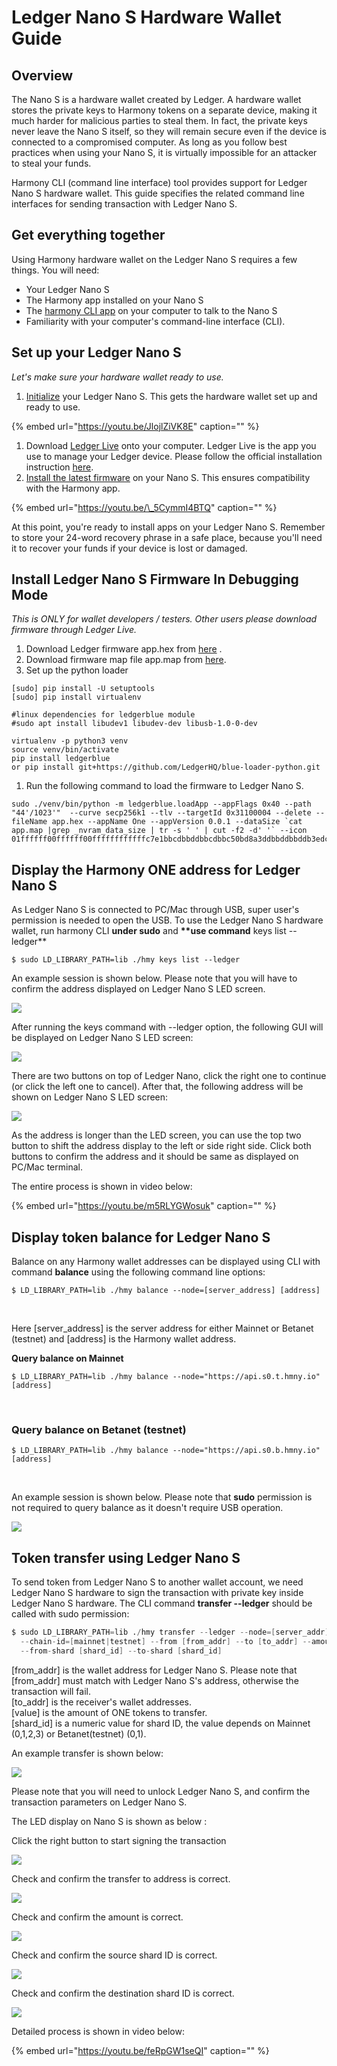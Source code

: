 # Ledger Nano S Hardware Wallet Guide

## Overview

The Nano S is a hardware wallet created by Ledger. A hardware wallet stores the private keys to Harmony tokens on a separate device, making it much harder for malicious parties to steal them. In fact, the private keys never leave the Nano S itself, so they will remain secure even if the device is connected to a compromised computer. As long as you follow best practices when using your Nano S, it is virtually impossible for an attacker to steal your funds.

Harmony CLI \(command line interface\) tool provides support for Ledger Nano S hardware wallet. This guide specifies the related command line interfaces for sending transaction with Ledger Nano S.

## Get everything together

Using Harmony hardware wallet on the Ledger Nano S requires a few things. You will need:

* Your Ledger Nano S
* The Harmony app installed on your Nano S
* The [harmony CLI app](https://docs.harmony.one/sdk-wiki/command-line-interface/using-the-harmony-cli-tool) on your computer to talk to the Nano S
* Familiarity with your computer's command-line interface \(CLI\).

## Set up your Ledger Nano S

_Let's make sure your hardware wallet ready to use._

1. [Initialize](https://support.ledgerwallet.com/hc/en-us/articles/360000613793) your Ledger Nano S. This gets the hardware wallet set up and ready to use.

{% embed url="https://youtu.be/JlojlZiVK8E" caption="" %}

1. Download [Ledger Live](https://support.ledgerwallet.com/hc/en-us/articles/360006395553/) onto your computer. Ledger Live is the app you use to manage your Ledger device.  Please follow the official installation instruction [here](https://support.ledger.com/hc/en-us/articles/360006395553). 
2. [Install the latest firmware](https://support.ledgerwallet.com/hc/en-us/articles/360002731113) on your Nano S. This ensures compatibility with the Harmony app.

{% embed url="https://youtu.be/\_5CymmI4BTQ" caption="" %}

At this point, you're ready to install apps on your Ledger Nano S. Remember to store your 24-word recovery phrase in a safe place, because you'll need it to recover your funds if your device is lost or damaged.

## Install Ledger Nano S Firmware In Debugging Mode

_This is ONLY for wallet developers / testers. Other users please download firmware through Ledger Live._

1. Download Ledger firmware app.hex from [here](https://s3-us-west-1.amazonaws.com/pub.harmony.one/release/ledger_firmware/app.hex) .
2. Download firmware map file app.map from [here](https://s3-us-west-1.amazonaws.com/pub.harmony.one/release/ledger_firmware/app.map).
3. Set up the python loader 

```text
[sudo] pip install -U setuptools
[sudo] pip install virtualenv

#linux dependencies for ledgerblue module  
#sudo apt install libudev1 libudev-dev libusb-1.0-0-dev

virtualenv -p python3 venv
source venv/bin/activate
pip install ledgerblue
or pip install git+https://github.com/LedgerHQ/blue-loader-python.git
```

1. Run the following command to load the firmware to Ledger Nano S. 

```text
sudo ./venv/bin/python -m ledgerblue.loadApp --appFlags 0x40 --path "44'/1023'"  --curve secp256k1 --tlv --targetId 0x31100004 --delete --fileName app.hex --appName One --appVersion 0.0.1 --dataSize `cat app.map |grep _nvram_data_size | tr -s ' ' | cut -f2 -d' '` --icon 01ffffff00ffffff00ffffffffffffc7e1bbcdbbddbbcdbbc50bd8a3ddbbddbbddb3edc7e3ffffffff
```

## Display the Harmony ONE address for Ledger Nano S

As Ledger Nano S is connected to PC/Mac through USB, super user's permission is needed to open the USB. To use the Ledger Nano S hardware wallet, run harmony CLI **under sudo** and **\*\*use command** keys list --ledger\*\*

```text
$ sudo LD_LIBRARY_PATH=lib ./hmy keys list --ledger
```

An example session is shown below. Please note that you will have to confirm the address displayed on Ledger Nano S LED screen.

![](../../../../.gitbook/assets/image-1.png)

After running the keys command with --ledger option, the following GUI will be displayed on Ledger Nano S LED screen:

![](https://blobscdn.gitbook.com/v0/b/gitbook-28427.appspot.com/o/assets%2F-LlYdMT-Wp5uYwcF_tMW%2F-Lp17W8qGssyWUeQC8Hm%2F-Lp1QqkoLZa7pg6QMFeO%2F1assets_-LlYdMT-Wp5uYwcF_tMW.jpg?alt=media&token=32fe24fd-f99c-48d3-84a6-48e1e3664fc6)

There are two buttons on top of Ledger Nano, click the right one to continue \(or click the left one to cancel\). After that, the following address will be shown on Ledger Nano S LED screen:‌

![](https://blobscdn.gitbook.com/v0/b/gitbook-28427.appspot.com/o/assets%2F-LlYdMT-Wp5uYwcF_tMW%2F-Lp17W8qGssyWUeQC8Hm%2F-Lp1QtQgDJ6cR36TkYqq%2F2.jpg?alt=media&token=3c767945-33b3-432f-a959-faaba7f3d010)

As the address is longer than the LED screen, you can use the top two button to shift the address display to the left or side right side. Click both buttons to confirm the address and it should be same as displayed on PC/Mac terminal.‌

The entire process is shown in video below:

{% embed url="https://youtu.be/m5RLYGWosuk" caption="" %}

## Display token balance for Ledger Nano S <a id="display-token-balance-for-ledger-nano-s"></a>

Balance on any Harmony wallet addresses can be displayed using CLI with command **balance** using the following command line options:

```text
$ LD_LIBRARY_PATH=lib ./hmy balance --node=[server_address] [address]
```

‌

Here \[server\_address\] is the server address for either Mainnet or Betanet \(testnet\) and \[address\] is the Harmony wallet address.‌

**Query balance on Mainnet**

```text
$ LD_LIBRARY_PATH=lib ./hmy balance --node="https://api.s0.t.hmny.io" [address]
```

‌

### Query balance on Betanet \(testnet\) <a id="query-balance-on-betanet-testnet"></a>

```text
$ LD_LIBRARY_PATH=lib ./hmy balance --node="https://api.s0.b.hmny.io" [address]
```

‌

An example session is shown below. Please note that **sudo** permission is not required to query balance as it doesn't require USB operation.

![](https://blobscdn.gitbook.com/v0/b/gitbook-28427.appspot.com/o/assets%2F-LlYdMT-Wp5uYwcF_tMW%2F-Lp1RBqYpGIEBEHFW8oF%2F-Lp1Tzat-ni8WJquQr2m%2FScreenshot%20from%202019-09-17%2020-47-55.png?alt=media&token=23d2142c-5ba8-4f61-a119-242ec2b1212e)

## Token transfer using Ledger Nano S

To send token from Ledger Nano S to another wallet account, we need Ledger Nano S hardware to sign the transaction with private key inside Ledger Nano S hardware. The CLI command **transfer --ledger** should be called with sudo permission:

```d
$ sudo LD_LIBRARY_PATH=lib ./hmy transfer --ledger --node=[server_addr] \
  --chain-id=[mainnet|testnet] --from [from_addr] --to [to_addr] --amount [value] \
  --from-shard [shard_id] --to-shard [shard_id]
```

\[from\_addr\] is the wallet address for Ledger Nano S. Please note that \[from\_addr\] must match with Ledger Nano S's address, otherwise the transaction will fail.  
\[to\_addr\] is the receiver's wallet addresses.  
\[value\] is the amount of ONE tokens to transfer.  
\[shard\_id\] is a numeric value for shard ID, the value depends on Mainnet \(0,1,2,3\) or Betanet\(testnet\) \(0,1\).

An example transfer is shown below:

![](../../../../.gitbook/assets/image%20%281%29.png)

Please note that you will need to unlock Ledger Nano S, and confirm the transaction parameters on Ledger Nano S.

The LED display on Nano S is shown as below :‌

Click the right button to start signing the transaction

![](https://blobscdn.gitbook.com/v0/b/gitbook-28427.appspot.com/o/assets%2F-LlYdMT-Wp5uYwcF_tMW%2F-Lp1RBqYpGIEBEHFW8oF%2F-Lp1fC7Z1fvYt5C5Rjal%2F1.jpg?alt=media&token=82958d36-4e76-4f8a-96b0-242b5facaea8)

Check and confirm the transfer to address is correct.

![](https://blobscdn.gitbook.com/v0/b/gitbook-28427.appspot.com/o/assets%2F-LlYdMT-Wp5uYwcF_tMW%2F-Lo6dy17b06JV4uSf0x9%2F-Lo6eqqLsb2bDwiMQ2rI%2F3.jpg?alt=media&token=bc38b856-e854-4c5d-97c9-a4e4b7dd3430)

Check and confirm the amount is correct.

![](https://blobscdn.gitbook.com/v0/b/gitbook-28427.appspot.com/o/assets%2F-LlYdMT-Wp5uYwcF_tMW%2F-Lo6dy17b06JV4uSf0x9%2F-Lo6esS-QaHgW53hL09S%2F4.jpg?alt=media&token=ee9e5941-3b23-4d23-8395-4313c7bf2986)

Check and confirm the source shard ID is correct.

![](https://blobscdn.gitbook.com/v0/b/gitbook-28427.appspot.com/o/assets%2F-LlYdMT-Wp5uYwcF_tMW%2F-Lo6dy17b06JV4uSf0x9%2F-Lo6ewoJRmrEgmFneCVn%2F5.jpg?alt=media&token=691a919a-c841-4d41-bfe9-a3d658ab2e9e)

Check and confirm the destination shard ID is correct.

![](https://blobscdn.gitbook.com/v0/b/gitbook-28427.appspot.com/o/assets%2F-LlYdMT-Wp5uYwcF_tMW%2F-Lo6dy17b06JV4uSf0x9%2F-Lo6eyZo-Z2Dia94jFx3%2F6.jpg?alt=media&token=1da33a34-7a21-4572-8b36-f93e90563a73)

Detailed process is shown in video below:

{% embed url="https://youtu.be/feRpGW1seQI" caption="" %}

